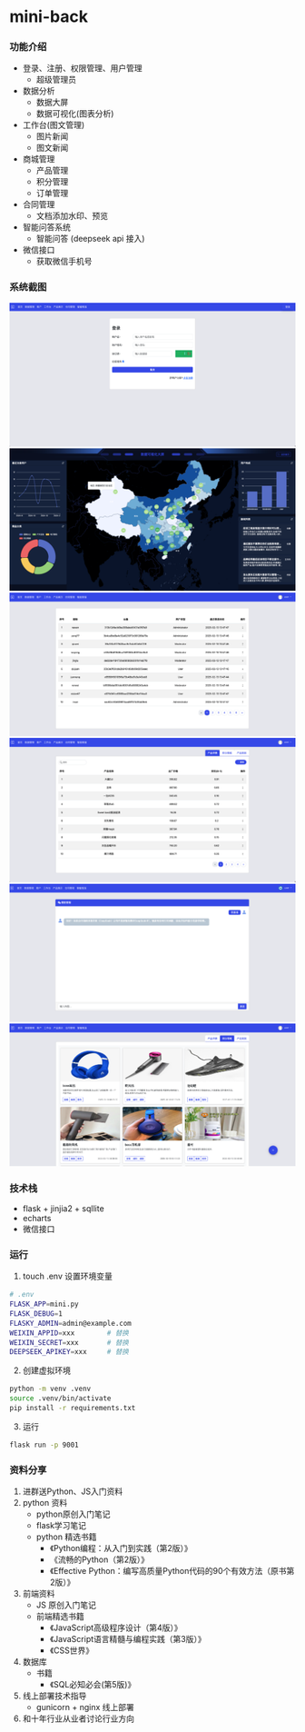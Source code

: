 mini-back
======

### 功能介绍
- 登录、注册、权限管理、用户管理
    - 超级管理员
- 数据分析
    - 数据大屏
    - 数据可视化(图表分析)
- 工作台(图文管理)
    - 图片新闻
    - 图文新闻
- 商城管理
    - 产品管理
    - 积分管理
    - 订单管理
- 合同管理
    - 文档添加水印、预览
- 智能问答系统
    - 智能问答 (deepseek api 接入)
- 微信接口
    - 获取微信手机号


### 系统截图
![登录](./short/login.png)
![数据大屏](./short/bigscreen.png)
![客户](./short/cusmer.png)
![用户](./short/product.png)
![问答系统](./short/chat.png)
![积分商城](./short/mall.png)




### 技术栈
- flask + jinjia2 + sqllite
- echarts
- 微信接口


### 运行
1. touch .env 设置环境变量   
```bash
# .env
FLASK_APP=mini.py
FLASK_DEBUG=1
FLASKY_ADMIN=admin@example.com
WEIXIN_APPID=xxx        # 替换
WEIXIN_SECRET=xxx       # 替换
DEEPSEEK_APIKEY=xxx     # 替换
```

2. 创建虚拟环境
```bash
python -m venv .venv
source .venv/bin/activate
pip install -r requirements.txt
```

3. 运行
```bash
flask run -p 9001
```

### 资料分享
1. 进群送Python、JS入门资料
2. python 资料
    - python原创入门笔记
    - flask学习笔记
    - python 精选书籍
        - 《Python编程：从入门到实践（第2版）》
        - 《流畅的Python（第2版）》
        - 《Effective Python：编写高质量Python代码的90个有效方法（原书第2版）》
3. 前端资料
    - JS 原创入门笔记
    - 前端精选书籍
        - 《JavaScript高级程序设计（第4版）》
        - 《JavaScript语言精髓与编程实践（第3版）》
        - 《CSS世界》
4. 数据库
    - 书籍
        - 《SQL必知必会(第5版)》
5. 线上部署技术指导
    - gunicorn + nginx 线上部署
6. 和十年行业从业者讨论行业方向

